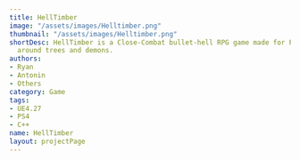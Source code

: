 ```yaml
---
title: HellTimber
image: "/assets/images/Helltimber.png"
thumbnail: "/assets/images/Helltimber.png"
shortDesc: HellTimber is a Close-Combat bullet-hell RPG game made for PS4 centered
  around trees and demons.
authors:
- Ryan
- Antonin
- Others
category: Game
tags:
- UE4.27
- PS4
- C++
name: HellTimber
layout: projectPage
---
```


